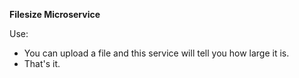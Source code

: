 **Filesize Microservice**


Use:
* You can upload a file and this service will tell you how large it is.
* That's it.
